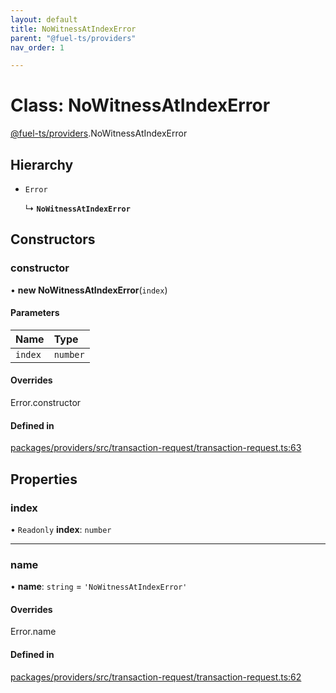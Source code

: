 ```yaml
---
layout: default
title: NoWitnessAtIndexError
parent: "@fuel-ts/providers"
nav_order: 1

---
```


# Class: NoWitnessAtIndexError

[@fuel-ts/providers](../index.md).NoWitnessAtIndexError

## Hierarchy

- `Error`

  ↳ **`NoWitnessAtIndexError`**

## Constructors

### constructor

• **new NoWitnessAtIndexError**(`index`)

#### Parameters

| Name | Type |
| :------ | :------ |
| `index` | `number` |

#### Overrides

Error.constructor

#### Defined in

[packages/providers/src/transaction-request/transaction-request.ts:63](https://github.com/FuelLabs/fuels-ts/blob/master/packages/providers/src/transaction-request/transaction-request.ts#L63)

## Properties

### index

• `Readonly` **index**: `number`

___

### name

• **name**: `string` = `'NoWitnessAtIndexError'`

#### Overrides

Error.name

#### Defined in

[packages/providers/src/transaction-request/transaction-request.ts:62](https://github.com/FuelLabs/fuels-ts/blob/master/packages/providers/src/transaction-request/transaction-request.ts#L62)
